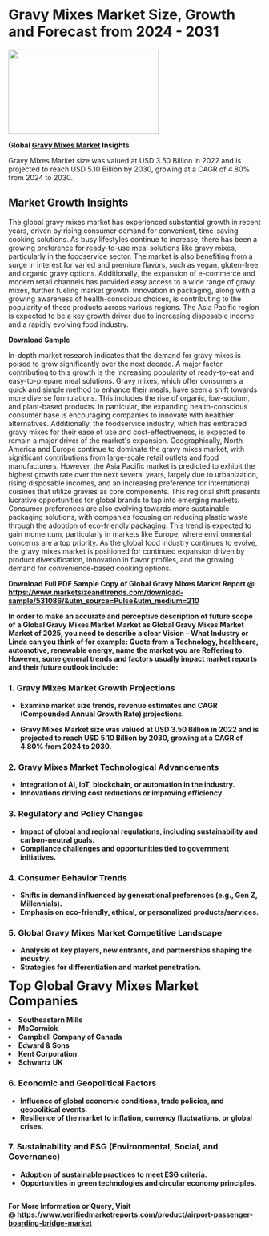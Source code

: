 <H1>Gravy Mixes Market Size, Growth and Forecast from 2024 - 2031</H1><img class="aligncenter size-medium wp-image-584254" src="https://thirdeyenews.in/wp-content/uploads/2024/09/Global-Market-Research-300x168.jpeg" alt="" width="300" height="168" /><p><strong>Global&nbsp;<a href="https://www.marketsizeandtrends.com/download-sample/531086/&amp;utm_source=Pulse&amp;utm_medium=210">Gravy Mixes Market</a> Insights</strong></p><p>Gravy Mixes Market size was valued at USD 3.50 Billion in 2022 and is projected to reach USD 5.10 Billion by 2030, growing at a CAGR of 4.80% from 2024 to 2030.</p><p><h2>Market Growth Insights</h2> <p>The global gravy mixes market has experienced substantial growth in recent years, driven by rising consumer demand for convenient, time-saving cooking solutions. As busy lifestyles continue to increase, there has been a growing preference for ready-to-use meal solutions like gravy mixes, particularly in the foodservice sector. The market is also benefiting from a surge in interest for varied and premium flavors, such as vegan, gluten-free, and organic gravy options. Additionally, the expansion of e-commerce and modern retail channels has provided easy access to a wide range of gravy mixes, further fueling market growth. Innovation in packaging, along with a growing awareness of health-conscious choices, is contributing to the popularity of these products across various regions. The Asia Pacific region is expected to be a key growth driver due to increasing disposable income and a rapidly evolving food industry. </p> <p><strong>Download Sample</strong></p> <p>In-depth market research indicates that the demand for gravy mixes is poised to grow significantly over the next decade. A major factor contributing to this growth is the increasing popularity of ready-to-eat and easy-to-prepare meal solutions. Gravy mixes, which offer consumers a quick and simple method to enhance their meals, have seen a shift towards more diverse formulations. This includes the rise of organic, low-sodium, and plant-based products. In particular, the expanding health-conscious consumer base is encouraging companies to innovate with healthier alternatives. Additionally, the foodservice industry, which has embraced gravy mixes for their ease of use and cost-effectiveness, is expected to remain a major driver of the market's expansion. Geographically, North America and Europe continue to dominate the gravy mixes market, with significant contributions from large-scale retail outlets and food manufacturers. However, the Asia Pacific market is predicted to exhibit the highest growth rate over the next several years, largely due to urbanization, rising disposable incomes, and an increasing preference for international cuisines that utilize gravies as core components. This regional shift presents lucrative opportunities for global brands to tap into emerging markets. Consumer preferences are also evolving towards more sustainable packaging solutions, with companies focusing on reducing plastic waste through the adoption of eco-friendly packaging. This trend is expected to gain momentum, particularly in markets like Europe, where environmental concerns are a top priority. As the global food industry continues to evolve, the gravy mixes market is positioned for continued expansion driven by product diversification, innovation in flavor profiles, and the growing demand for convenience-based cooking options.</p> <p><strong></p><p><span class=""><strong>Download Full PDF Sample Copy of Global Gravy Mixes Market Report</strong> @ <a href="https://www.marketsizeandtrends.com/download-sample/531086/&amp;utm_source=Pulse&amp;utm_medium=210" target="_blank">https://www.marketsizeandtrends.com/download-sample/531086/&amp;utm_source=Pulse&amp;utm_medium=210</a></span></p><p>In order to make an accurate and perceptive description of future scope of a Global&nbsp;Gravy Mixes Market Market as Global&nbsp;Gravy Mixes Market Market of 2025, you need to describe a clear Vision &ndash; What Industry or Linda can you think of for example: Quote from a Technology, healthcare, automotive, renewable energy, name the market you are Reffering to. However, some general trends and factors usually impact market reports and their future outlook include:</p><h3>1.&nbsp;<strong>Gravy Mixes Market Growth Projections</strong></h3><ul><li>Examine market size trends, revenue estimates and CAGR (Compounded Annual Growth Rate) projections.</li><li><p>Gravy Mixes Market size was valued at USD 3.50 Billion in 2022 and is projected to reach USD 5.10 Billion by 2030, growing at a CAGR of 4.80% from 2024 to 2030.</p></li></ul><h3>2.&nbsp;<strong>Gravy Mixes Market Technological Advancements</strong></h3><ul><li>Integration of AI, IoT, blockchain, or automation in the industry.</li><li>Innovations driving cost reductions or improving efficiency.</li></ul><h3>3.&nbsp;<strong>Regulatory and Policy Changes</strong></h3><ul><li>Impact of global and regional regulations, including sustainability and carbon-neutral goals.</li><li>Compliance challenges and opportunities tied to government initiatives.</li></ul><h3>4.&nbsp;<strong>Consumer Behavior Trends</strong></h3><ul><li>Shifts in demand influenced by generational preferences (e.g., Gen Z, Millennials).</li><li>Emphasis on eco-friendly, ethical, or personalized products/services.</li></ul><h3>5.&nbsp;<strong>Global Gravy Mixes Market Competitive Landscape</strong></h3><ul><li>Analysis of key players, new entrants, and partnerships shaping the industry.</li><li>Strategies for differentiation and market penetration.</li></ul><p data-pm-slice="1 1 []"><span style="color: inherit; font-family: inherit; font-size: 25px;">Top Global Gravy Mixes Market Companies</span></p><div class="" data-test-id=""><p><li>Southeastern Mills</li><li> McCormick</li><li> Campbell Company of Canada</li><li> Edward & Sons</li><li> Kent Corporation</li><li> Schwartz UK</li></p></div><h3>6.&nbsp;<strong>Economic and Geopolitical Factors</strong></h3><ul><li>Influence of global economic conditions, trade policies, and geopolitical events.</li><li>Resilience of the market to inflation, currency fluctuations, or global crises.</li></ul><h3>7.&nbsp;<strong>Sustainability and ESG (Environmental, Social, and Governance)</strong></h3><ul><li>Adoption of sustainable practices to meet ESG criteria.</li><li>Opportunities in green technologies and circular economy principles.</li></ul><h2><strong style="font-size: 14px;">For More Information or Query, Visit @&nbsp;</strong><a style="background-color: #ffffff; font-size: 14px;" href="https://www.marketsizeandtrends.com/report/gravy-mixes-market/" target="_blank">https://www.verifiedmarketreports.com/product/airport-passenger-boarding-bridge-market</a></h2>
